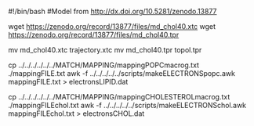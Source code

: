 #!/bin/bash
#Model from http://dx.doi.org/10.5281/zenodo.13877

wget https://zenodo.org/record/13877/files/md_chol40.xtc
wget https://zenodo.org/record/13877/files/md_chol40.tpr

mv md_chol40.xtc trajectory.xtc
mv md_chol40.tpr topol.tpr

cp ../../../../../../MATCH/MAPPING/mappingPOPCmacrog.txt ./mappingFILE.txt
awk -f ../../../../../scripts/makeELECTRONSpopc.awk mappingFILE.txt > electronsLIPID.dat

cp ../../../../../../MATCH/MAPPING/mappingCHOLESTEROLmacrog.txt ./mappingFILEchol.txt
awk -f ../../../../../scripts/makeELECTRONSchol.awk mappingFILEchol.txt > electronsCHOL.dat  
